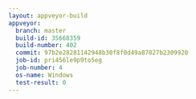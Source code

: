 ```yaml
---
layout: appveyor-build
appveyor:
  branch: master
  build-id: 35668359
  build-number: 402
  commit: 97b2e28281142948b30f8f0d49a87027b2309920
  job-id: pri456le9p9to5eg
  job-number: 4
  os-name: Windows
  test-result: 0
---
```

